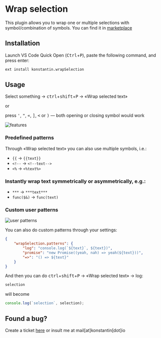 # Wrap selection

This plugin allows you to wrap one or multiple selections with symbol/combination of symbols.
You can find it in [marketplace](https://marketplace.visualstudio.com/items?itemName=konstantin.wrapSelection)

## Installation

Launch VS Code Quick Open (<kbd>Ctrl</kbd>+<kbd>P</kbd>), paste the following command, and press enter:
```bash
ext install konstantin.wrapSelection
```

## Usage

Select something → <kbd>ctrl</kbd>+<kbd>shift</kbd>+<kbd>P</kbd> → «Wrap selected text»

or

press <kbd>'</kbd>, <kbd>"</kbd>, <kbd>«</kbd>, <kbd>]</kbd>, <kbd><</kbd> or <kbd>)</kbd> — both opening or closing symbol would work

![features](https://github.com/gko/wrap/raw/master/features.gif)

### Predefined patterns

Through «Wrap selected text» you can also use multiple symbols, i.e.:
 - `{{` → `{{text}}`
 - `<!--` → `<!--text-->`
 - `<%` → `<%text%>`

### Instantly wrap text symmetrically or asymmetrically, e.g.:

 - `***` → `***text***`
 - `func($&)` → `func(text)`

### Custom user patterns
![user patterns](https://github.com/gko/wrap/raw/master/userDefined.gif)

You can also do custom patterns through your settings:
``` json
{
	"wrapSelection.patterns": {
		"log": "console.log(`${text}`, ${text})",
		"promise": "new Promise((yeah, nah) => yeah(${text}))",
		"=>": "() => ${text}"
	}
}
```

And then you can do <kbd>ctrl</kbd>+<kbd>shift</kbd>+<kbd>P</kbd> → «Wrap selected text» → log:
```js
selection
```
will become
```js
console.log(`selection`, selection);
```

## Found a bug?
Create a ticket [here](https://github.com/gko/wrap/issues)
or insult me at mail[at]konstantin[dot]io
